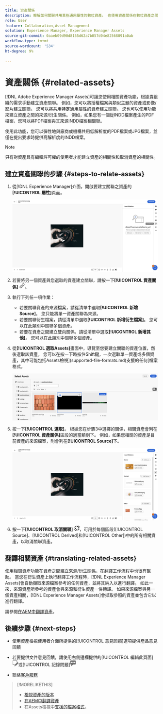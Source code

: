 ```yaml
---
title: 資產關係
description: 瞭解如何關聯共用某些通用屬性的數位資產。 也使用資產關係在數位資產之間建立來源衍生的關係。
role: User
feature: Collaboration,Asset Management
solution: Experience Manager, Experience Manager Assets
source-git-commit: 0aaeb09d90d8155d62a7b057d04e82568091a0ab
workflow-type: tm+mt
source-wordcount: '534'
ht-degree: 9%

---
```


# 資產關係 {#related-assets}

[!DNL Adobe Experience Manager Assets]可讓您使用相關資產功能，根據貴組織的需求手動建立資產關聯。 例如，您可以將授權檔案與類似主題的資產或影像/影片建立關聯。 您可以將共用特定通用屬性的資產建立關聯。 您也可以使用功能來建立資產之間的來源/衍生關係。 例如，如果您有一個從INDD檔案產生的PDF檔案，您可以將PDF檔案與其來源INDD檔案相關聯。

使用此功能，您可以彈性地與廠商或機構共用低解析度的PDF檔案或JPG檔案，並僅在提出要求時提供高解析度的INDD檔案。

>[!NOTE]
>
>只有對資產具有編輯許可權的使用者才能建立資產的相關性和取消資產的相關性。

## 建立資產關聯的步驟 {#steps-to-relate-assets}

1. 從[!DNL Experience Manager]介面，開啟要建立關聯之資產的&#x200B;**[!UICONTROL 屬性]**&#x200B;頁面。

   ![開啟資產的屬性頁面以關聯資產](assets/asset-properties-relate-assets.png)

1. 若要將另一個資產與您選取的資產建立關聯，請按一下&#x200B;**[!UICONTROL 資產關係]** ![關聯資產](assets/do-not-localize/link-relate.png)。
1. 執行下列任一項作業：

   * 若要關聯資產的來源檔案，請從清單中選取&#x200B;**[!UICONTROL 新增Source]**。 您只能將單一資產關聯為來源。
   * 若要關聯衍生檔案，請從清單中選取&#x200B;**[!UICONTROL 新增衍生檔案]**。 您可以在此類別中關聯多個資產。
   * 若要在資產之間建立雙向關係，請從清單中選取&#x200B;**[!UICONTROL 新增其他]**。 您可以在此類別中關聯多個資產。

1. 從&#x200B;**[!UICONTROL 選取Assets]**&#x200B;畫面中，導覽至您要建立關聯的資產位置，然後選取該資產。 您可以在按一下時按住Shift鍵，一次選取單一資產或多個資產，其中可能包括Assets檢視](supported-file-formats.md)支援的任何[檔案格式。

   ![新增相關資產](assets/add-related-asset.png)

1. 按一下&#x200B;**[!UICONTROL 選取]**。 根據您在步驟3中選擇的關係，相關資產會列在&#x200B;**[!UICONTROL 資產關係]**&#x200B;區段的適當類別下。 例如，如果您相關的資產是目前資產的來源檔案，則會列在&#x200B;**[!UICONTROL Source]**&#x200B;下。

   ![Assets關係範例](assets/asset-relations-example.png)

1. 按一下&#x200B;**[!UICONTROL 取消關聯]** ![取消關聯資產](assets/do-not-localize/link-unrelate-icon.png)，可用於每個區段([!UICONTROL Source]、[!UICONTROL Derived]和[!UICONTROL Other])中的所有相關資產，以取消關聯資產。

## 翻譯相關資產 {#translating-related-assets}

使用相關資產功能在資產之間建立來源/衍生關係，在翻譯工作流程中也很有幫助。 當您在衍生資產上執行翻譯工作流程時，[!DNL Experience Manager Assets]會自動擷取來源檔案參考的任何資產，並將其納入以進行翻譯。 如此一來，來源資產所參考的資產會與來源和衍生資產一併轉譯。 如果來源檔案與另一個資產相關，[!DNL Experience Manager Assets]會擷取參照的資產並包含它以進行翻譯。

請參閱[在AEM中翻譯資產](https://experienceleague.adobe.com/en/docs/experience-manager-cloud-service/content/assets/admin/translate-assets)。

## 後續步驟 {#next-steps}

* 使用資產檢視使用者介面所提供的[!UICONTROL 意見回饋]選項提供產品意見回饋

* 若要提供文件意見回饋，請使用右側邊欄提供的[!UICONTROL 編輯此頁面]![來編輯頁面](assets/do-not-localize/edit-page.png)或[!UICONTROL 記錄問題]![來建立 GitHub 問題](assets/do-not-localize/github-issue.png)

* 聯絡[客戶服務](https://experienceleague.adobe.com/?support-solution=General#support)

>[!MORELIKETHIS]
>
>* [檢視資產的版本](manage-organize.md#view-versions)
>* [在AEM中翻譯資產](https://experienceleague.adobe.com/en/docs/experience-manager-cloud-service/content/assets/admin/translate-assets)
>* 在Assets檢視中[支援的檔案格式](supported-file-formats.md)。
